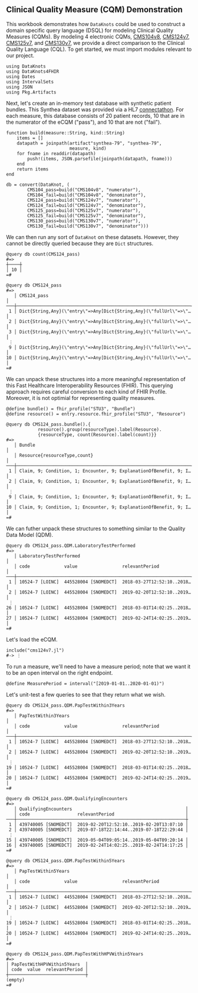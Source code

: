 ## Clinical Quality Measure (CQM) Demonstration

This workbook demonstrates how `DataKnots` could be used to construct a
domain specific query language (DSQL) for modeling Clinical Quality
Measures (CQMs). By modeling 4 electronic CQMs, [CMS104v8](
https://ecqi.healthit.gov/sites/default/files/ecqm/measures/CMS104v8.html),
[CMS124v7](
https://ecqi.healthit.gov/sites/default/files/ecqm/measures/CMS124v7.html),
[CMS125v7](
https://ecqi.healthit.gov/sites/default/files/ecqm/measures/CMS125v7.html),
and [CMS130v7](
https://ecqi.healthit.gov/sites/default/files/ecqm/measures/CMS130v7.html),
we provide a direct comparison to the Clinical Quality Language (CQL).
To get started, we must import modules relevant to our project.

    using DataKnots
    using DataKnots4FHIR
    using Dates
    using IntervalSets
    using JSON
    using Pkg.Artifacts

Next, let's create an in-memory test database with synthetic patient
bundles. This Synthea dataset was provided via a HL7 [connectathon](
https://github.com/DBCG/connectathon/tree/master/fhir3/supplemental-tests).
For each measure, this database consists of 20 patient records, 10 that
are in the numerator of the eCQM ("pass"), and 10 that are not ("fail").

    function build(measure::String, kind::String)
        items = []
        datapath = joinpath(artifact"synthea-79", "synthea-79",
                            measure, kind)
        for fname in readdir(datapath)
            push!(items, JSON.parsefile(joinpath(datapath, fname)))
        end
        return items
    end

    db = convert(DataKnot, (
            CMS104_pass=build("CMS104v8", "numerator"),
            CMS104_fail=build("CMS104v8", "denominator"),
            CMS124_pass=build("CMS124v7", "numerator"),
            CMS124_fail=build("CMS124v7", "denominator"),
            CMS125_pass=build("CMS125v7", "numerator"),
            CMS125_fail=build("CMS125v7", "denominator"),
            CMS130_pass=build("CMS130v7", "numerator"),
            CMS130_fail=build("CMS130v7", "denominator")))

We can then run any sort of `DataKnot` on these datasets. However, they
cannot be directly queried because they are `Dict` structures.

    @query db count(CMS124_pass)
    #=>
    ┼────┼
    │ 10 │
    =#

    @query db CMS124_pass
    #=>
       │ CMS124_pass                                                      │
    ───┼──────────────────────────────────────────────────────────────────┼
     1 │ Dict{String,Any}(\"entry\"=>Any[Dict{String,Any}(\"fullUrl\"=>\"…│
     2 │ Dict{String,Any}(\"entry\"=>Any[Dict{String,Any}(\"fullUrl\"=>\"…│
     3 │ Dict{String,Any}(\"entry\"=>Any[Dict{String,Any}(\"fullUrl\"=>\"…│
     ⋮
     9 │ Dict{String,Any}(\"entry\"=>Any[Dict{String,Any}(\"fullUrl\"=>\"…│
    10 │ Dict{String,Any}(\"entry\"=>Any[Dict{String,Any}(\"fullUrl\"=>\"…│
    =#

We can unpack these structures into a more meaningful representation of
this Fast Healthcare Interoperability Resources (FHIR). This querying
approach requires careful conversion to each kind of FHIR Profile.
Moreover, it is not optimial for representing quality measures.

    @define bundle() = fhir_profile("STU3", "Bundle")
    @define resource() = entry.resource.fhir_profile("STU3", "Resource")

    @query db CMS124_pass.bundle().{
                resource().group(resourceType).label(Resource).
                {resourceType, count(Resource).label(count)}}
    #=>
       │ Bundle                                                           │
       │ Resource{resourceType,count}                                     │
    ───┼──────────────────────────────────────────────────────────────────┼
     1 │ Claim, 9; Condition, 1; Encounter, 9; ExplanationOfBenefit, 9; I…│
     2 │ Claim, 9; Condition, 1; Encounter, 9; ExplanationOfBenefit, 9; I…│
     ⋮
     9 │ Claim, 9; Condition, 1; Encounter, 9; ExplanationOfBenefit, 9; I…│
    10 │ Claim, 9; Condition, 1; Encounter, 9; ExplanationOfBenefit, 9; I…│
    =#

We can futher unpack these structures to something similar to the
Quality Data Model (QDM).

    @query db CMS124_pass.QDM.LaboratoryTestPerformed
    #=>
       │ LaboratoryTestPerformed                                          │
       │ code             value                 relevantPeriod            │
    ───┼──────────────────────────────────────────────────────────────────┼
     1 │ 10524-7 [LOINC]  445528004 [SNOMEDCT]  2018-03-27T12:52:10..2018…│
     2 │ 10524-7 [LOINC]  445528004 [SNOMEDCT]  2019-02-20T12:52:10..2019…│
     ⋮
    26 │ 10524-7 [LOINC]  445528004 [SNOMEDCT]  2018-03-01T14:02:25..2018…│
    27 │ 10524-7 [LOINC]  445528004 [SNOMEDCT]  2019-02-24T14:02:25..2019…│
    =#

Let's load the eCQM.

    include("cms124v7.jl")
    #-> ⋮

To run a measure, we'll need to have a measure period; note that we want
it to be an open interval on the right endpoint.

    @define MeasurePeriod = interval("[2019-01-01..2020-01-01)")

Let's unit-test a few queries to see that they return what we wish.

    @query db CMS124_pass.QDM.PapTestWithin3Years
    #=>
       │ PapTestWithin3Years                                              │
       │ code             value                 relevantPeriod            │
    ───┼──────────────────────────────────────────────────────────────────┼
     1 │ 10524-7 [LOINC]  445528004 [SNOMEDCT]  2018-03-27T12:52:10..2018…│
     2 │ 10524-7 [LOINC]  445528004 [SNOMEDCT]  2019-02-20T12:52:10..2019…│
     ⋮
    19 │ 10524-7 [LOINC]  445528004 [SNOMEDCT]  2018-03-01T14:02:25..2018…│
    20 │ 10524-7 [LOINC]  445528004 [SNOMEDCT]  2019-02-24T14:02:25..2019…│
    =#

    @query db CMS124_pass.QDM.QualifyingEncounters
    #=>
       │ QualifyingEncounters                                           │
       │ code                  relevantPeriod                           │
    ───┼────────────────────────────────────────────────────────────────┼
     1 │ 439740005 [SNOMEDCT]  2019-02-20T12:52:10..2019-02-20T13:07:10 │
     2 │ 439740005 [SNOMEDCT]  2019-07-18T22:14:44..2019-07-18T22:29:44 │
     ⋮
    15 │ 439740005 [SNOMEDCT]  2019-05-04T09:05:14..2019-05-04T09:20:14 │
    16 │ 439740005 [SNOMEDCT]  2019-02-24T14:02:25..2019-02-24T14:17:25 │
    =#

    @query db CMS124_pass.QDM.PapTestWithin5Years
    #=>
       │ PapTestWithin5Years                                              │
       │ code             value                 relevantPeriod            │
    ───┼──────────────────────────────────────────────────────────────────┼
     1 │ 10524-7 [LOINC]  445528004 [SNOMEDCT]  2018-03-27T12:52:10..2018…│
     2 │ 10524-7 [LOINC]  445528004 [SNOMEDCT]  2019-02-20T12:52:10..2019…│
     ⋮
    19 │ 10524-7 [LOINC]  445528004 [SNOMEDCT]  2018-03-01T14:02:25..2018…│
    20 │ 10524-7 [LOINC]  445528004 [SNOMEDCT]  2019-02-24T14:02:25..2019…│
    =#

    @query db CMS124_pass.QDM.PapTestWithHPVWithin5Years
    #=>
    │ PapTestWithHPVWithin5Years  │
    │ code  value  relevantPeriod │
    ┼─────────────────────────────┼
    (empty)
    =#

